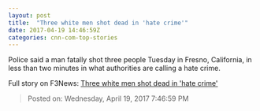 ```yaml
---
layout: post
title:  "Three white men shot dead in 'hate crime'"
date: 2017-04-19 14:46:59Z
categories: cnn-com-top-stories
---
```


Police said a man fatally shot three people Tuesday in Fresno, California, in less than two minutes in what authorities are calling a hate crime.


Full story on F3News: [Three white men shot dead in 'hate crime'](http://www.f3nws.com/n/msQne)

> Posted on: Wednesday, April 19, 2017 7:46:59 PM
